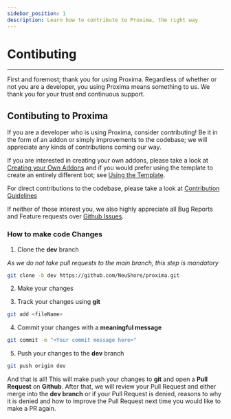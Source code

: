 ```yaml
---
sidebar_position: 1
description: Learn how to contribute to Proxima, the right way
---
```


# Contibuting

---
First and foremost; thank you for using Proxima. Regardless of whether or not you are a developer, you using Proxima means something to us. We thank you for your trust and continuous support.

## Contibuting to Proxima
If you are a developer who is using Proxima, consider contributing! Be it in the form of an addon or simply improvements to the codebase; we will appreciate any kinds of contributions coming our way.

If you are interested in creating your own addons, please take a look at [Creating your Own Addons](/docs/Developers/Addons/creating-addons) and if you would prefer using the template to create an entirely different bot; see [Using the Template](/docs/Developers/template).

For direct contributions to the codebase, please take a look at [Contribution Guidelines](/)

If neither of those interest you, we also highly appreciate all Bug Reports and Feature requests over [Github Issues](https://github.com/NeuShore/Proxima/issues).

### How to make code Changes

1. Clone the **dev** branch

*As we do not take pull requests to the main branch, this step is mandatory*

```bash
git clone -b dev https://github.com/NeuShore/proxima.git
```

2. Make your changes

3. Track your changes using **git**

```bash
git add <fileName>
```

4. Commit your changes with a **meaningful message**

```bash
git commit -m "<Your commit message here>"
```

5. Push your changes to the **dev** branch

```bash
git push origin dev
```

And that is all! This will make push your changes to **git** and open a **Pull Request** on **Github**. After that, we will review your Pull Request and either merge into the **dev branch** or if your Pull Request is denied, reasons to why it is denied and how to improve the Pull Request next time you would like to make a PR again.
